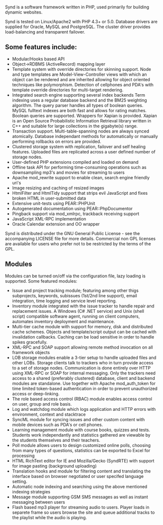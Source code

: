 Synd is a software framework written in PHP, used primarily for
building dynamic websites.

Synd is tested on Linux/Apache2 with PHP 4.3+ or 5.0. Database
drivers are supplied for Oracle, MySQL and PostgreSQL. The cluster
driver provides load-balancing and transparent failover.
  
## Some features include:
  
   - Modular/Hooks based API
   - Object->RDBMS (ActiveRecord) mapping layer
   - Template system with override directories for skinning
     support. Node and type templates are Model-View-Controller 
     views with which an object can be rendered and are inherited
     allowing for object oriented techniques like polymorphism.
     Detection of cellphones and PDA's with template override 
     directories for multi-target rendering.
   - Integrated search engine supporting several index backends
     Term indexing uses a regular database backend and the BM25 
       weighting algorithm. The query parser handles all types of 
       boolean queries.
     MySQL fulltext indexes are both fast and allows for rating 
       matches. Boolean queries are supported.
     Wrappers for Xapian is provided. Xapian is an Open Source 
       Probabilistic Information Retrieval library written in C++
       and suitable for large collections in the gigabyte(s) range.
   - Transaction support. Multi-table-spanning nodes are always synced 
     atomically. Database independant methods for automatically or 
     manually performing rollbacks on errors are provided.
   - Clustered storage system with replication, failover and self 
     healing features. Uploaded files are replicated across a user
     defined number of storage nodes.
   - User-defined PHP extensions compiled and loaded on demand
   - Offline task API for performing time-consuming operations such
     as downsampling mp3's and movies for streaming to users
   - Apache mod_rewrite support to enable clean, search engine 
     friendly uri's
   - Image resizing and caching of resized images
   - HtmlFilter and HtmlTidy support that strips evil JavaScript and 
     fixes broken HTML in user-submitted data
   - Extensive unit-tests using PEAR::PHPUnit
   - Autogenerated documentation using PEAR::PhpDocumentor
   - Pingback support via mod_xmlrpc, trackback receiving support
   - JavaScript XML-RPC implementation
   - Oracle Calendar extension and OO wrapper

  Synd is distributed under the GNU General Public License - see the
  accompanying LICENSE file for more details. Commercial non GPL 
  licenses are available for users who prefer not to be restricted by
  the terms of the GPL.

## Modules
  
  Modules can be turned on/off via the configuration file, lazy
  loading is supported. Some featured modules:
  
   - Issue and project tracking module; featuring among other thigs
     subprojects, keywords, subissues (1st/2nd line support), email 
     integration, time logging and service level reporting.
   - Inventory module integrated with the issue tracker to handle
     repair and replacement issues. A Windows (C# .NET service) and
     Unix (shell script) compatible software agent, running on
     client computers, automates inventory deployment and maintenance.
   - Multi-tier cache module with support for memory, disk and
     distributed cache schemes. Objects and template/script output 
     can be cached with invalidation callbacks. Caching can be load 
     sensitive in order to handle spikes gracefully.
   - XML-RPC and SOAP support allowing remote method invocation on 
     all framework objects
   - LOB storage modules enable a 3-tier setup to handle uploaded
     files and other LOBs. Storage clients talk to trackers who in
     turn provide access to a set of storage nodes. Communication
     is done entirely over HTTP using XML-RPC or SOAP for internal 
     messaging. Only the trackers need access to a shared (preferably
     clustered) database, client and backend modules are standalone.
     Use together with Apache mod_auth_token for time limited 
     token-based authentication in order to prevent unauthorized 
     access or deep-linking.
   - The role based access control (RBAC) module enables access 
     control on user, group and role basis.
   - Log and watchdog module which logs application and HTTP errors
     with environment, context and stacktrace
   - SyncML module for syncing issues and other custom content with 
     mobile devices such as PDA's or cell phones. 
   - Learning management module with course books, quizzes and tests.
     Students work independantly and statistics gathered are viewable 
     by the students themselves and their teachers. 
   - Poll module allows users to design customized online polls, 
     choosing from many types of questions, statistics can be 
     exported to Excel for processing
   - HTML RichText editor for IE and Mozilla/Gecko (SyndRTE) with
     support for image pasting (background uploading)
   - Translation hooks and module for filtering content and 
     translating the interface based on browser negotiated or user
     specifed language setting.
   - Automatic node indexing and searching using the above mentioned 
     indexing strategies
   - Message module supporting GSM SMS messages as well as instant 
     messaging between users
   - Flash based mp3 player for streaming audio to users. Player 
     loads in separete frame so users browse the site and queue 
     additional tracks to the playlist while the audio is playing.
